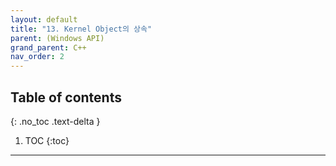 ```yaml
---
layout: default
title: "13. Kernel Object의 상속"
parent: (Windows API)
grand_parent: C++
nav_order: 2
---
```


## Table of contents
{: .no_toc .text-delta }

1. TOC
{:toc}

---

